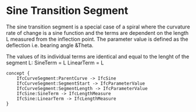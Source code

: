 Sine Transition Segment
=======================

The sine transition segment is a special case of a spiral where the curvature rate of change is a sine function and the terms are dependent on the length L measured from the inflection point. The parameter value is defined as the deflection i.e. bearing angle &Theta.

The values of its individual terms are identical and equal to the lenght of the segment L:
SineTerm = L
LinearTerm = L

```
concept {
    IfcCurveSegment:ParentCurve -> IfcSine
    IfcCurveSegment:SegmentStart -> IfcParameterValue
    IfcCurveSegment:SegmentLength -> IfcParameterValue
    IfcSine:SineTerm -> IfcLengthMeasure
    IfcSine:LinearTerm -> IfcLengthMeasure
}
```

